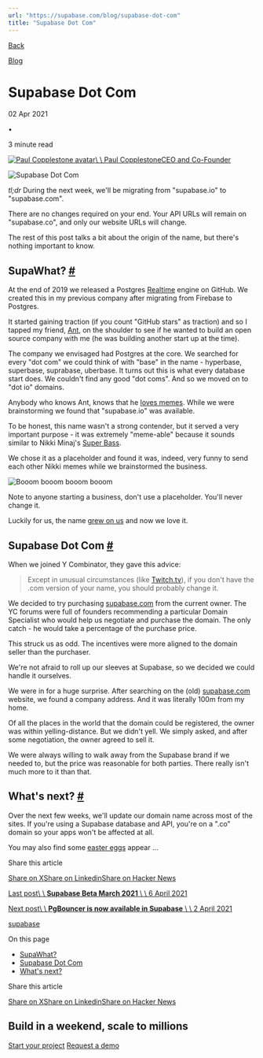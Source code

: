 ```yaml
---
url: "https://supabase.com/blog/supabase-dot-com"
title: "Supabase Dot Com"
---
```


[Back](https://supabase.com/blog)

[Blog](https://supabase.com/blog)

# Supabase Dot Com

02 Apr 2021

•

3 minute read

[![Paul Copplestone avatar](https://supabase.com/_next/image?url=https%3A%2F%2Fgithub.com%2Fkiwicopple.png&w=96&q=75&dpl=dpl_7FY8EmFQ6G3YqautJ4Fvh1viLnvu)\\
\\
Paul CopplestoneCEO and Co-Founder](https://github.com/kiwicopple)

![Supabase Dot Com](https://supabase.com/_next/image?url=%2Fimages%2Fblog%2Fsupabase-dot-com-og.jpg&w=3840&q=100&dpl=dpl_7FY8EmFQ6G3YqautJ4Fvh1viLnvu)

_tl;dr_ During the next week, we'll be migrating from "supabase.io" to "supabase.com".

There are no changes required on your end. Your API URLs will remain on "supabase.co", and only our website URLs will change.

The rest of this post talks a bit about the origin of the name, but there's nothing important to know.

## SupaWhat? [\#](https://supabase.com/blog/supabase-dot-com\#supawhat)

At the end of 2019 we released a Postgres [Realtime](https://github.com/supabase/realtime) engine on GitHub.
We created this in my previous company after migrating from Firebase to Postgres.

It started gaining traction (if you count "GitHub stars" as traction) and so I tapped my friend, [Ant](https://twitter.com/AntWilson),
on the shoulder to see if he wanted to build an open source company with me (he was building another start up at the time).

The company we envisaged had Postgres at the core. We searched for every "dot com" we could think of with "base" in the name - hyperbase,
superbase, suprabase, uberbase. It turns out this is what every database start does. We couldn't find any good "dot coms".
And so we moved on to "dot io" domains.

Anybody who knows Ant, knows that he [loves memes](https://supabase.com/blog/launch-week). While we were brainstorming
we found that "supabase.io" was available.

To be honest, this name wasn't a strong contender, but it served a very important purpose - it was extremely "meme-able" because
it sounds similar to Nikki Minaj's [Super Bass](https://youtu.be/4JipHEz53sU).

We chose it as a placeholder and found it was, indeed, very funny to send each other Nikki memes while we brainstormed the business.

![Booom booom booom booom](https://supabase.com/_next/image?url=%2Fimages%2Fblog%2Fnikki-supabase.jpg&w=3840&q=75&dpl=dpl_7FY8EmFQ6G3YqautJ4Fvh1viLnvu)

Note to anyone starting a business, don't use a placeholder. You'll never change it.

Luckily for us, the name [grew on us](https://news.ycombinator.com/item?id=23325430) and now we love it.

## Supabase Dot Com [\#](https://supabase.com/blog/supabase-dot-com\#supabase-dot-com)

When we joined Y Combinator, they gave this advice:

> Except in unusual circumstances (like [Twitch.tv](http://twitch.tv/)), if you don't have the .com version of your name,
> you should probably change it.

We decided to try purchasing [supabase.com](http://supabase.com/) from the current owner. The YC forums were full of founders
recommending a particular Domain Specialist who would help us negotiate and purchase the domain. The only catch - he would take
a percentage of the purchase price.

This struck us as odd. The incentives were more aligned to the domain seller than the purchaser.

We're not afraid to roll up our sleeves at Supabase, so we decided we could handle it ourselves.

We were in for a huge surprise. After searching on the (old) [supabase.com](http://supabase.com/) website, we found a company address.
And it was literally 100m from my home.

Of all the places in the world that the domain could be registered, the owner was within yelling-distance. But we didn't yell. We simply
asked, and after some negotiation, the owner agreed to sell it.

We were always willing to walk away from the Supabase brand if we needed to, but the price was reasonable for both parties. There really
isn't much more to it than that.

## What's next? [\#](https://supabase.com/blog/supabase-dot-com\#whats-next)

Over the next few weeks, we'll update our domain name across most of the sites. If you're using a Supabase database and API, you're on
a ".co" domain so your apps won't be affected at all.

You may also find some [easter eggs](https://twitter.com/AntWilson/status/1354343248098070530) appear ...

Share this article

[Share on X](https://twitter.com/intent/tweet?url=https%3A%2F%2Fsupabase.com%2Fblog%2Fsupabase-dot-com&text=Supabase%20Dot%20Com)[Share on Linkedin](https://www.linkedin.com/shareArticle?url=https%3A%2F%2Fsupabase.com%2Fblog%2Fsupabase-dot-com&text=Supabase%20Dot%20Com)[Share on Hacker News](https://news.ycombinator.com/submitlink?u=https%3A%2F%2Fsupabase.com%2Fblog%2Fsupabase-dot-com&t=Supabase%20Dot%20Com)

[Last post\\
\\
**Supabase Beta March 2021** \\
\\
6 April 2021](https://supabase.com/blog/supabase-beta-march-2021)

[Next post\\
\\
**PgBouncer is now available in Supabase** \\
\\
2 April 2021](https://supabase.com/blog/supabase-pgbouncer)

[supabase](https://supabase.com/blog/tags/supabase)

On this page

- [SupaWhat?](https://supabase.com/blog/supabase-dot-com#supawhat)
- [Supabase Dot Com](https://supabase.com/blog/supabase-dot-com#supabase-dot-com)
- [What's next?](https://supabase.com/blog/supabase-dot-com#whats-next)

Share this article

[Share on X](https://twitter.com/intent/tweet?url=https%3A%2F%2Fsupabase.com%2Fblog%2Fsupabase-dot-com&text=Supabase%20Dot%20Com)[Share on Linkedin](https://www.linkedin.com/shareArticle?url=https%3A%2F%2Fsupabase.com%2Fblog%2Fsupabase-dot-com&text=Supabase%20Dot%20Com)[Share on Hacker News](https://news.ycombinator.com/submitlink?u=https%3A%2F%2Fsupabase.com%2Fblog%2Fsupabase-dot-com&t=Supabase%20Dot%20Com)

## Build in a weekend, scale to millions

[Start your project](https://supabase.com/dashboard) [Request a demo](https://supabase.com/contact/sales)